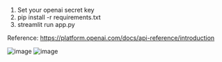 1. Set your openai secret key
2. pip install -r requirements.txt
2. streamlit run app.py

Reference: https://platform.openai.com/docs/api-reference/introduction

![image](https://user-images.githubusercontent.com/3858591/218106523-cc54de3f-d35b-4cdb-ae95-e2e52a2c1f11.png)
![image](https://user-images.githubusercontent.com/3858591/218106654-624cc48e-e668-4a41-b835-4be05051470b.png)


